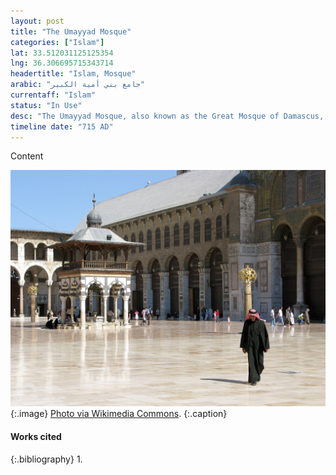 ```yaml
---
layout: post
title: "The Umayyad Mosque"
categories: ["Islam"]
lat: 33.512031125125354
lng: 36.306695715343714
headertitle: "Islam, Mosque"
arabic: "جامع بني أمية الكبير"
currentaff: "Islam"
status: "In Use"
desc: "The Umayyad Mosque, also known as the Great Mosque of Damascus, is one of the oldest and largest mosques in the world."
timeline date: "715 AD"
---
```

Content

![The Umayyad Mosque](images/greatmosque.jpeg)
   {:.image}
[Photo via Wikimedia Commons](https://commons.wikimedia.org/wiki/File:The_Umayyad_Mosque,_the_Great_Mosque_of_Damascus,_Damascus,_Syria.jpg).
   {:.caption}

#### Works cited

{:.bibliography}
1. 
